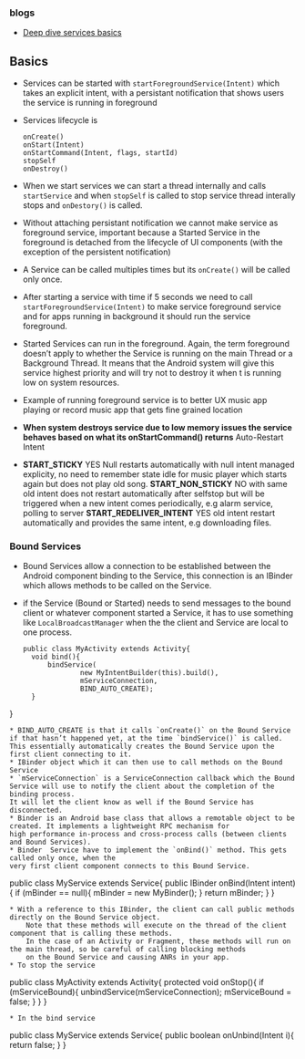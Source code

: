### blogs

* [Deep dive services basics](https://proandroiddev.com/deep-dive-into-android-services-4830b8c9a09)

## Basics

* Services can be started with `startForegroundService(Intent)`  which takes an explicit intent, with a persistant notification that 
  shows users the service is running in foreground
* Services lifecycle is 
     ```
     onCreate()
     onStart(Intent)
     onStartCommand(Intent, flags, startId)
     stopSelf
     onDestroy()
     ```
* When we start services  we can start a thread internally and calls `startService` and when `stopSelf` is called to stop service thread interally stops and `onDestory()` is called.
* Without attaching persistant notification we cannot make service as foreground service, important because a Started Service in the foreground is detached from the lifecycle of UI components (with the exception of the persistent notification)
* A Service can be called multiples times but its `onCreate()` will be called only once. 
* After starting a service with time if 5 seconds we need to call `startForegroundService(Intent)` to make service foreground service and for apps running in background it should run the service foreground.
 * Started Services can run in the foreground. Again, the term foreground doesn’t apply to whether the Service is running 
  on the main Thread or a Background Thread. It means that the Android system will give this service highest priority and 
  will try not to destroy it when t is running low on system resources.
  * Example of running foreground service is to better UX 
     music app playing or record music
     app that gets fine grained location
     
* **When system destroys service due to low memory issues the service behaves based on what its onStartCommand() returns**
                            Auto-Restart          Intent
* **START_STICKY**            YES                  Null    restarts automatically with null intent managed explicity, no need to
                                                           remember state idle for music player which starts again but does not play old 
                                                           song. 
  **START_NON_STICKY**         NO    with same old intent  does not restart automatically after selfstop but will be triggered 
                                                           when a new intent comes periodically, e.g alarm service, polling to server
  **START_REDELIVER_INTENT**  YES              old intent  restart automatically and provides the same intent, e.g downloading files.
  
### Bound Services

* Bound Services allow a connection to be established between the Android component binding to the Service, this connection is an IBinder which allows methods to be called on the Service. 
* if the Service (Bound or Started) needs to send messages to the bound client or whatever component started a Service, it has to use something like `LocalBroadcastManager` when the the client and Service are local to one process.
  
  ```
  public class MyActivity extends Activity{
    void bind(){
        bindService(
                new MyIntentBuilder(this).build(),
                mServiceConnection,
                BIND_AUTO_CREATE);
    }
}
  ```
* BIND_AUTO_CREATE is that it calls `onCreate()` on the Bound Service if that hasn’t happened yet, at the time `bindService()` is called. 
  This essentially automatically creates the Bound Service upon the first client connecting to it.  
* IBinder object which it can then use to call methods on the Bound Service
* `mServiceConnection` is a ServiceConnection callback which the Bound Service will use to notify the client about the completion of the binding process. 
  It will let the client know as well if the Bound Service has disconnected.
* Binder is an Android base class that allows a remotable object to be created. It implements a lightweight RPC mechanism for 
  high performance in-process and cross-process calls (between clients and Bound Services).
* Binder  Service have to implement the `onBind()` method. This gets called only once, when the 
  very first client component connects to this Bound Service.
  
  ```
  public class MyService extends Service{
    public IBinder onBind(Intent intent){
        if (mBinder == null){
            mBinder = new MyBinder();
        }
        return mBinder;
    }
}
  
  ```
 * With a reference to this IBinder, the client can call public methods directly on the Bound Service object. 
      Note that these methods will execute on the thread of the client component that is calling these methods. 
      In the case of an Activity or Fragment, these methods will run on the main thread, so be careful of calling blocking methods 
      on the Bound Service and causing ANRs in your app.
 * To stop the service 
 
 ```
 public class MyActivity extends Activity{
    protected void onStop(){
        if (mServiceBound){
            unbindService(mServiceConnection);
            mServiceBound = false;
        }
    }
}
 ```
* In the bind service 
  ```
   public class MyService extends Service{
    public boolean onUnbind(Intent i){
        return false;
    }
}
  ```

